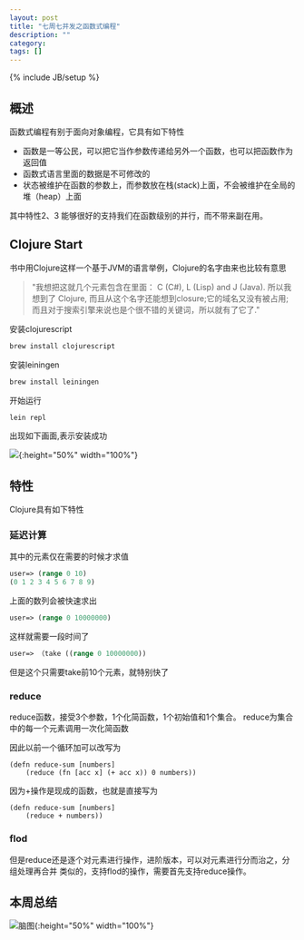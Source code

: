 ```yaml
---
layout: post
title: "七周七并发之函数式编程"
description: ""
category:
tags: []
---
```

{% include JB/setup %}



## 概述

函数式编程有别于面向对象编程，它具有如下特性

* 函数是一等公民，可以把它当作参数传递给另外一个函数，也可以把函数作为返回值
* 函数式语言里面的数据是不可修改的
* 状态被维护在函数的参数上，而参数放在栈(stack)上面，不会被维护在全局的堆（heap）上面

其中特性2、3 能够很好的支持我们在函数级别的并行，而不带来副在用。


## Clojure Start
书中用Clojure这样一个基于JVM的语言举例，Clojure的名字由来也比较有意思
> "我想把这就几个元素包含在里面： C (C#), L (Lisp) and J (Java). 所以我想到了 Clojure, 而且从这个名字还能想到closure;它的域名又没有被占用;而且对于搜索引擎来说也是个很不错的关键词，所以就有了它了."


安装clojurescript

~~~bash
brew install clojurescript
~~~

安装leiningen

~~~bash
brew install leiningen
~~~

开始运行

~~~bash
lein repl
~~~

出现如下画面,表示安装成功

![](http://7xs9oq.com1.z0.glb.clouddn.com/ss22fd084ede8f39cfdcd2269f5e619ffe.png){:height="50%" width="100%"}

## 特性
Clojure具有如下特性

### 延迟计算
其中的元素仅在需要的时候才求值

~~~Clojure
user=> (range 0 10)
(0 1 2 3 4 5 6 7 8 9)
~~~
上面的数列会被快速求出

~~~Clojure
user=> (range 0 10000000)
~~~
这样就需要一段时间了

~~~clojure
user=> （take ((range 0 10000000))
~~~
但是这个只需要take前10个元素，就特别快了

### reduce

reduce函数，接受3个参数，1个化简函数，1个初始值和1个集合。
reduce为集合中的每一个元素调用一次化简函数

因此以前一个循环加可以改写为

~~~Clojrue
(defn reduce-sum [numbers]
	(reduce (fn [acc x] (+ acc x)) 0 numbers))
~~~
因为+操作是现成的函数，也就是直接写为

~~~Clojrue
(defn reduce-sum [numbers]
	(reduce + numbers))
~~~

### flod
但是reduce还是逐个对元素进行操作，进阶版本，可以对元素进行分而治之，分组处理再合并
类似的，支持flod的操作，需要首先支持reduce操作。


## 本周总结
![脑图](http://7xs9oq.com1.z0.glb.clouddn.com/ss2ec098db93ca23d7837638693a03b2ec.png){:height="50%" width="100%"}
